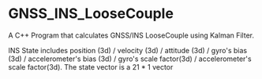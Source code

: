 # GNSS_INS_LooseCouple
A C++ Program that calculates GNSS/INS LooseCouple using Kalman Filter.

INS State includes position (3d) / velocity (3d) / attitude (3d) / gyro's bias (3d) / accelerometer's bias (3d) / gyro's scale factor(3d) / accelerometer's scale factor(3d). The state vector is a 21 * 1 vector
